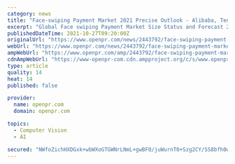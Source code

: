 ```yaml
---
category: news
title: "Face-swiping Payment Market 2021 Precise Outlook - Alibaba, Tencent, JD Digital Technology"
excerpt: "Global Face swiping Payment Market Size Status and Forecast 2021 2026 The Face swiping Payment Market outlook looks extremely promising is a valuable source of insightful data for business strategists It provides the industry overview with growth analysis and historical"
publishedDateTime: 2021-10-27T09:20:00Z
originalUrl: "https://www.openpr.com/news/2443792/face-swiping-payment-market-2021-precise-outlook-alibaba"
webUrl: "https://www.openpr.com/news/2443792/face-swiping-payment-market-2021-precise-outlook-alibaba"
ampWebUrl: "https://www.openpr.com/amp/2443792/face-swiping-payment-market-2021-precise-outlook-alibaba"
cdnAmpWebUrl: "https://www-openpr-com.cdn.ampproject.org/c/s/www.openpr.com/amp/2443792/face-swiping-payment-market-2021-precise-outlook-alibaba"
type: article
quality: 14
heat: 14
published: false

provider:
  name: openpr.com
  domain: openpr.com

topics:
  - Computer Vision
  - AI

secured: "NWfoZichHXDGxk+wbWXoGTGWNrLNmL+gwBF0/juWurnT0+Szg2CY/SS8bfh0wOrO9vPiCN7idkM7euKvOZ2ur/M6uowp5hWwGnIkDm7TzXJZDSO7Cdeb1UphXgPsbi4uamIUAMJXaWrLz3Pet5/aWPTgJK0yxstVIiIqIbhCJezQ6LR02ao34hraatEMwrpUtzr9WDTs1q090bFPfztL+UQ8DosUP+kHivV+D8FLI+DlAaOaEzNRuxFAZG2y7mwK2IN/OcE2hhFbckgnfkhkTRBOjrPQfThlWtifqSGrJVqPvmmMxcmNckSFpMSEFBGAqeq4vofAFeRrBTnzNMvbATXF9osEjMkKLKtSwDwUE2E=;QtBFuhs5jNDYN/oGoSUCHg=="
---
```


